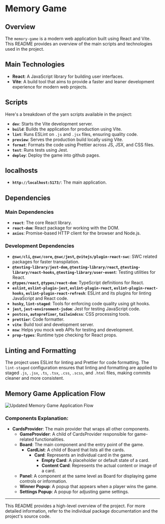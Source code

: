 # Memory Game

## Overview

The `memory-game` is a modern web application built using React and Vite. This README provides an overview of the main scripts and technologies used in the project.

## Main Technologies

- **React**: A JavaScript library for building user interfaces.
- **Vite**: A build tool that aims to provide a faster and leaner development experience for modern web projects.

## Scripts

Here's a breakdown of the yarn scripts available in the project:

- **`dev`**: Starts the Vite development server.
- **`build`**: Builds the application for production using Vite.
- **`lint`**: Runs ESLint on `.js` and `.jsx` files, ensuring quality code.
- **`preview`**: Serves the production build locally using Vite.
- **`format`**: Formats the code using Prettier across JS, JSX, and CSS files.
- **`test`**: Runs tests using Jest.
- **`deploy`**: Deploy the game into github pages.

## localhosts

- **`http://localhost:5173/`**: The main application.

## Dependencies

### Main Dependencies

- **`react`**: The core React library.
- **`react-dom`**: React package for working with the DOM.
- **`axios`**: Promise-based HTTP client for the browser and Node.js.
  
### Development Dependencies

- **`@swc/cli`, `@swc/core`, `@swc/jest`, `@vitejs/plugin-react-swc`**: SWC related packages for faster transpilation.
- **`@testing-library/jest-dom`, `@testing-library/react`, `@testing-library/react-hooks`, `@testing-library/user-event`**: Testing utilities for React.
- **`@types/react`, `@types/react-dom`**: TypeScript definitions for React.
- **`eslint`, `eslint-plugin-jest`, `eslint-plugin-react`, `eslint-plugin-react-hooks`, `eslint-plugin-react-refresh`**: ESLint and its plugins for linting JavaScript and React code.
- **`husky`, `lint-staged`**: Tools for enforcing code quality using git hooks.
- **`jest`, `jest-environment-jsdom`**: Jest for testing JavaScript code.
- **`postcss`, `autoprefixer`, `tailwindcss`**: CSS processing tools.
- **`prettier`**: Code formatter.
- **`vite`**: Build tool and development server.
- **`msw`**: Helps you mock web APIs for testing and development.
- **`prop-types`**: Runtime type checking for React props.

## Linting and Formatting

The project uses ESLint for linting and Prettier for code formatting. The `lint-staged` configuration ensures that linting and formatting are applied to staged `.js`, `.jsx`, `.ts`, `.tsx`, `.css`, `.scss`, and `.html` files, making commits cleaner and more consistent.

## Memory Game Application Flow

![Updated Memory Game Application Flow](https://showme.redstarplugin.com/d/HS0ICiN4)

### Components Explanation:

- **CardsProvider**: The main provider that wraps all other components.
  - **GameProvider**: A child of CardsProvider responsible for game-related functionalities.
  - **Board**: The main component and the entry point of the game.
    - **CardList**: A child of Board that lists all the cards.
      - **Card**: Represents an individual card in the game.
        - **Empty Card**: A placeholder or default state of a card.
        - **Content Card**: Represents the actual content or image of a card.
  - **Panel**: A component at the same level as Board for displaying game controls or information.
  - **Winner Popup**: A popup that appears when a player wins the game.
  - **Settings Popup**: A popup for adjusting game settings.

---

This README provides a high-level overview of the project. For more detailed information, refer to the individual package documentation and the project's source code.
